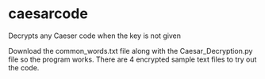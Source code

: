 # caesarcode
Decrypts any Caeser code when the key is not given

Download the common_words.txt file along with the Caesar_Decryption.py file so the program works. There are 4 encrypted sample text files to try out the code.
